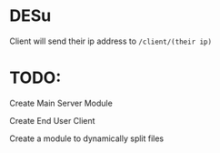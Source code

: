# DESu

Client will send their ip address to `/client/(their ip)`



# TODO:

Create Main Server Module

Create End User Client

Create a module to dynamically split files

